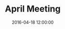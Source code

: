 ---
layout: post
title:  "April Meeting"
date:   2016-04-18 12:00:00
category: land-use
background: During this meeting of the Land Use subcommittee we discussed further the group's goals and objectives
agenda: land-use-agenda-2016-04-18.pdf
documents:
  - title: Meeting Packet
    doc-url: land-use-packet-2016-04-18.pdf
    doc-type: PDF
  - title: Meeting Slides
    doc-url: land-use-slides-2016-04-18.pdf
    doc-type: PDF
  - title: Draft Goals by Category&#58; Future Land Use Map Guidance, Part 2 - <i>First Draft</i>
    doc-url: land-use-proposed-goals-pt2-2016-04-18.pdf
    doc-type: PDF
maps:
  - title: Georgetown Downtown Zone (B-3)
    image-url: zone_b3.png
    map-url: zone_b3-title.jpg
minutes: land-use-sub-minutes-04-18-16.pdf
---